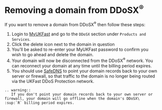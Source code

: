 # Removing a domain from DDoSX<sup>&reg;</sup>

If you want to remove a domain from DDoSX<sup>&reg;</sup> then follow these steps:

1. Login to [MyUKFast](https://my.ukfast.co.uk) and go to the `DDoSX` section under `Products and Services`.
2. Click the delete icon next to the domain in question
3. You'll be asked to re-enter your MyUKFast password to confirm you wish to go ahead and delete the domain.
4. Your domain will now be disconnected from the DDoSX<sup>&reg;</sup> network.  You can reconnect your domain at any time until the billing period expires.
5. You should use [SafeDNS](/Domains/safedns/index.html) to point your domain records back to your own server or firewall, so that traffic to the domain is no longer being routed via the UKFast DDoS Protection network.


```eval_rst
.. warning::
   If you don't point your domain records back to your own server or firewall, your domain will go offline when the domain's DDoSX\ :sup:`R` billing period expires.
```

